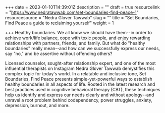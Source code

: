 +++
date = 2023-01-10T14:39:01Z
description = ""
draft = true
resourcelink = "https://www.nedratawwab.com/set-boundaries-find-peace-1"
resourcesource = "Nedra Glover Tawwab"
slug = ""
title = "Set Boundaries, Find Peace a guide to reclaiming yourself"
weight = 1

+++
Healthy boundaries. We all know we should have them--in order to achieve work/life balance, cope with toxic people, and enjoy rewarding relationships with partners, friends, and family. But what do "healthy boundaries" really mean--and how can we successfully express our needs, say "no," and be assertive without offending others?

Licensed counselor, sought-after relationship expert, and one of the most influential therapists on Instagram Nedra Glover Tawwab demystifies this complex topic for today's world. In a relatable and inclusive tone, Set Boundaries, Find Peace presents simple-yet-powerful ways to establish healthy boundaries in all aspects of life. Rooted in the latest research and best practices used in cognitive behavioral therapy (CBT), these techniques help us identify and express our needs clearly and without apology--and unravel a root problem behind codependency, power struggles, anxiety, depression, burnout, and more.